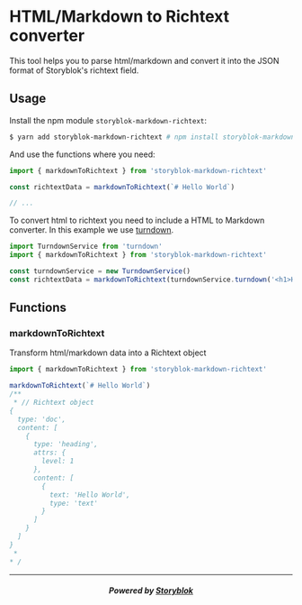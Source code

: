 # HTML/Markdown to Richtext converter

This tool helps you to parse html/markdown and convert it into the JSON format of Storyblok's richtext field.

## Usage

Install the npm module `storyblok-markdown-richtext`:

```sh
$ yarn add storyblok-markdown-richtext # npm install storyblok-markdown-richtext
```

And use the functions where you need:

```js
import { markdownToRichtext } from 'storyblok-markdown-richtext'

const richtextData = markdownToRichtext(`# Hello World`)

// ...
```

To convert html to richtext you need to include a HTML to Markdown converter. In this example we use [turndown](https://github.com/domchristie/turndown).

```js
import TurndownService from 'turndown'
import { markdownToRichtext } from 'storyblok-markdown-richtext'

const turndownService = new TurndownService()
const richtextData = markdownToRichtext(turndownService.turndown('<h1>Hello world!</h1>'))
```

## Functions

### markdownToRichtext

Transform html/markdown data into a Richtext object

```js
import { markdownToRichtext } from 'storyblok-markdown-richtext'

markdownToRichtext(`# Hello World`)
/**
 * // Richtext object
{
  type: 'doc',
  content: [
    {
      type: 'heading',
      attrs: {
        level: 1
      },
      content: [
        {
          text: 'Hello World',
          type: 'text'
        }
      ]
    }
  ]
}
 *
* /
```

---

<p align="center">
  <h5 align="center">Powered by <a href="https://www.storyblok.com/" title="link to the Storyblok website">Storyblok</a></h5>
</p>
